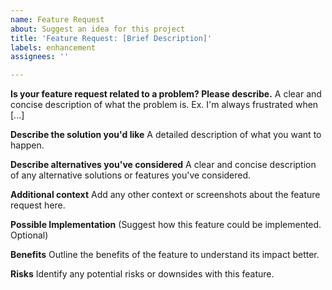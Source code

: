 ```yaml
---
name: Feature Request
about: Suggest an idea for this project
title: 'Feature Request: [Brief Description]'
labels: enhancement
assignees: ''

---
```


**Is your feature request related to a problem? Please describe.**
A clear and concise description of what the problem is. Ex. I'm always frustrated when [...]

**Describe the solution you'd like**
A detailed description of what you want to happen.

**Describe alternatives you've considered**
A clear and concise description of any alternative solutions or features you've considered.

**Additional context**
Add any other context or screenshots about the feature request here.

**Possible Implementation**
(Suggest how this feature could be implemented. Optional)

**Benefits**
Outline the benefits of the feature to understand its impact better.

**Risks**
Identify any potential risks or downsides with this feature.
